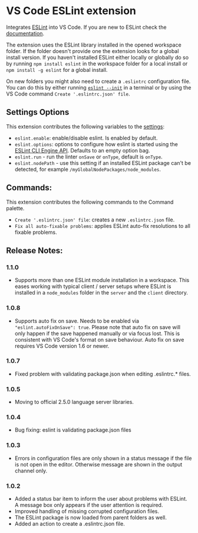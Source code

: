 # VS Code ESLint extension

Integrates [ESLint](http://eslint.org/) into VS Code. If you are new to ESLint check the [documentation](http://eslint.org/).

The extension uses the ESLint library installed in the opened workspace folder. If the folder doesn't provide one the
extension looks for a global install version. If you haven't installed ESLint either locally or globally do so by running
`npm install eslint` in the workspace folder for a local install or `npm install -g eslint` for a global install.

On new folders you might also need to create a `.eslintrc` configuration file. You can do this by either running
[`eslint --init`](http://eslint.org/docs/user-guide/command-line-interface) in a terminal or by using the VS Code
command `Create '.eslintrc.json' file`.

## Settings Options

This extension contributes the following variables to the [settings](https://code.visualstudio.com/docs/customization/userandworkspace):

- `eslint.enable`: enable/disable eslint. Is enabled by default.
- `eslint.options`: options to configure how eslint is started using the [ESLint CLI Engine API](http://eslint.org/docs/developer-guide/nodejs-api#cliengin). Defaults to an empty option bag.
- `eslint.run` - run the linter `onSave` or `onType`, default is `onType`.
- `eslint.nodePath` - use this setting if an installed ESLint package can't be detected, for example `/myGlobalNodePackages/node_modules`.

## Commands:

This extension contributes the following commands to the Command palette.

- `Create '.eslintrc.json' file`: creates a new `.eslintrc.json` file.
- `Fix all auto-fixable problems`: applies ESLint auto-fix resolutions to all fixable problems.

## Release Notes:

### 1.1.0

- Supports more than one ESLint module installation in a workspace. This eases working with typical client / server setups where ESLint is installed
in a `node_modules` folder in the `server` and the `client` directory.

### 1.0.8

- Supports auto fix on save. Needs to be enabled via `"eslint.autoFixOnSave": true`. Please note that auto fix on save will only happen
if the save happened manually or via focus lost. This is consistent with VS Code's format on save behaviour. Auto fix on save requires
VS Code version 1.6 or newer.

### 1.0.7

- Fixed problem with validating package.json when editing .eslintrc.* files.

### 1.0.5

- Moving to official 2.5.0 language server libraries.

### 1.0.4

- Bug fixing: eslint is validating package.json files

### 1.0.3

- Errors in configuration files are only shown in a status message if the file is not open in the editor. Otherwise message are shown in the output channel only.

### 1.0.2

- Added a status bar item to inform the user about problems with ESLint. A message box only appears if the user attention is required.
- Improved handling of missing corrupted configuration files.
- The ESLint package is now loaded from parent folders as well.
- Added an action to create a .eslintrc.json file.

